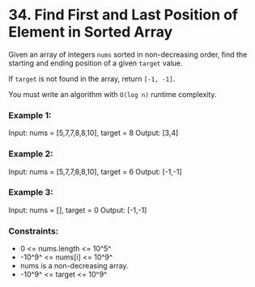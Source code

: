 # 34. Find First and Last Position of Element in Sorted Array

Given an array of integers `nums` sorted in non-decreasing order, find the starting and ending position of a given `target` value.

If `target` is not found in the array, return `[-1, -1]`.

You must write an algorithm with `O(log n)` runtime complexity.

### Example 1:
Input: nums = [5,7,7,8,8,10], target = 8
Output: [3,4]

### Example 2:
Input: nums = [5,7,7,8,8,10], target = 6
Output: [-1,-1]

### Example 3:
Input: nums = [], target = 0
Output: [-1,-1]
 
### Constraints:
- 0 <= nums.length <= 10^5^
- -10^9^ <= nums[i] <= 10^9^
- nums is a non-decreasing array.
- -10^9^ <= target <= 10^9^
